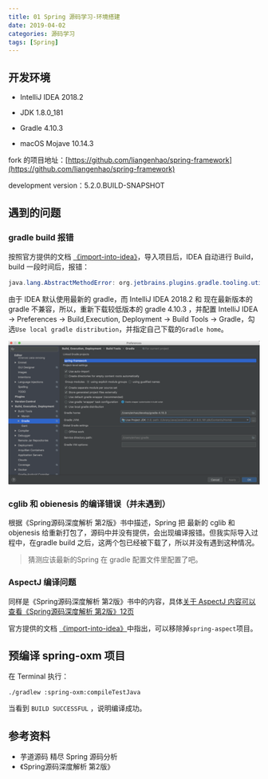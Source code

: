 ```yaml
---
title: 01 Spring 源码学习-环境搭建
date: 2019-04-02
categories: 源码学习
tags: [Spring]
---
```


## 开发环境

- IntelliJ IDEA 2018.2
- JDK 1.8.0_181
- Gradle 4.10.3

- macOS Mojave 10.14.3

fork 的项目地址：[https://github.com/liangenhao/spring-framework](https://github.com/liangenhao/spring-framework)

development version：5.2.0.BUILD-SNAPSHOT

## 遇到的问题

### gradle build 报错

按照官方提供的文档 [《import-into-idea》](https://github.com/spring-projects/spring-framework/blob/master/import-into-idea.md)，导入项目后，IDEA 自动进行 Build，build 一段时间后，报错：

```java
java.lang.AbstractMethodError: org.jetbrains.plugins.gradle.tooling.util.ModuleComponentIdentifierImpl.getModuleIdentifier()Lorg/gradle/api/artifacts/ModuleIdentifier;
```

由于 IDEA 默认使用最新的 gradle，而 IntelliJ IDEA 2018.2 和 现在最新版本的 gradle 不兼容，所以，重新下载较低版本的 gradle 4.10.3 ，并配置 IntelIiJ IDEA -> Preferences -> Build,Execution, Deployment -> Build Tools -> Gradle，勾选`Use local gradle distribution`，并指定自己下载的`Gradle home`。

![IDEA-gradle配置](images/IDEA-gradle配置.png)

### cglib 和 obienesis 的编译错误（并未遇到）

根据《Spring源码深度解析 第2版》书中描述，Spring 把 最新的 cglib 和 objenesis 给重新打包了，源码中并没有提供，会出现编译报错。但我实际导入过程中，在gradle build 之后，这两个包已经被下载了，所以并没有遇到这种情况。

> 猜测应该最新的Spring 在 gradle 配置文件里配置了吧。

### AspectJ 编译问题

同样是《Spring源码深度解析 第2版》书中的内容，具体<u>关于 AspectJ 内容可以查看《Spring源码深度解析 第2版》12页</u>

官方提供的文档 [《import-into-idea》](https://github.com/spring-projects/spring-framework/blob/master/import-into-idea.md)中指出，可以移除掉`spring-aspect`项目。

## 预编译 spring-oxm 项目

在 Terminal 执行：

```shell
./gradlew :spring-oxm:compileTestJava
```

当看到 `BUILD SUCCESSFUL` ，说明编译成功。





## 参考资料

- 芋道源码 精尽 Spring 源码分析
- 《Spring源码深度解析 第2版》

